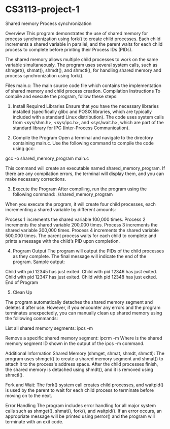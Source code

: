 # CS3113-project-1
Shared memory Process synchronization

Overview
This program demonstrates the use of shared memory for process synchronization using fork() to create child processes. Each child increments a shared variable in parallel, and the parent waits for each child process to complete before printing their Process IDs (PIDs).

The shared memory allows multiple child processes to work on the same variable simultaneously. The program uses several system calls, such as shmget(), shmat(), shmdt(), and shmctl(), for handling shared memory and process synchronization using fork().

Files
main.c: The main source code file which contains the implementation of shared memory and child process creation.
Compilation Instructions
To compile and execute the program, follow these steps:

1. Install Required Libraries
Ensure that you have the necessary libraries installed (specifically glibc and POSIX libraries, which are typically included with a standard Linux distribution). The code uses system calls from <sys/shm.h>, <sys/ipc.h>, and <sys/wait.h>, which are part of the standard library for IPC (Inter-Process Communication).

2. Compile the Program
Open a terminal and navigate to the directory containing main.c. Use the following command to compile the code using gcc:

gcc -o shared_memory_program main.c

This command will create an executable named shared_memory_program. If there are any compilation errors, the terminal will display them, and you can make necessary corrections.

3. Execute the Program
After compiling, run the program using the following command:
./shared_memory_program

When you execute the program, it will create four child processes, each incrementing a shared variable by different amounts:

Process 1 increments the shared variable 100,000 times.
Process 2 increments the shared variable 200,000 times.
Process 3 increments the shared variable 300,000 times.
Process 4 increments the shared variable 500,000 times.
The parent process waits for each child to complete and prints a message with the child’s PID upon completion.

4. Program Output
The program will output the PIDs of the child processes as they complete. The final message will indicate the end of the program. Sample output:

Child with pid 12345 has just exited.
Child with pid 12346 has just exited.
Child with pid 12347 has just exited.
Child with pid 12348 has just exited.
End of Program

5. Clean Up
   
The program automatically detaches the shared memory segment and deletes it after use. However, if you encounter any errors and the program terminates unexpectedly, you can manually clean up shared memory using the following commands:

List all shared memory segments:
ipcs -m

Remove a specific shared memory segment:
ipcrm -m <shmid>
Where <shmid> is the shared memory segment ID shown in the output of the ipcs -m command.

Additional Information
Shared Memory (shmget, shmat, shmdt, shmctl): The program uses shmget() to create a shared memory segment and shmat() to attach it to the process's address space. After the child processes finish, the shared memory is detached using shmdt(), and it is removed using shmctl().

Fork and Wait: The fork() system call creates child processes, and waitpid() is used by the parent to wait for each child process to terminate before moving on to the next.

Error Handling
The program includes error handling for all major system calls such as shmget(), shmat(), fork(), and waitpid(). If an error occurs, an appropriate message will be printed using perror() and the program will terminate with an exit code.
